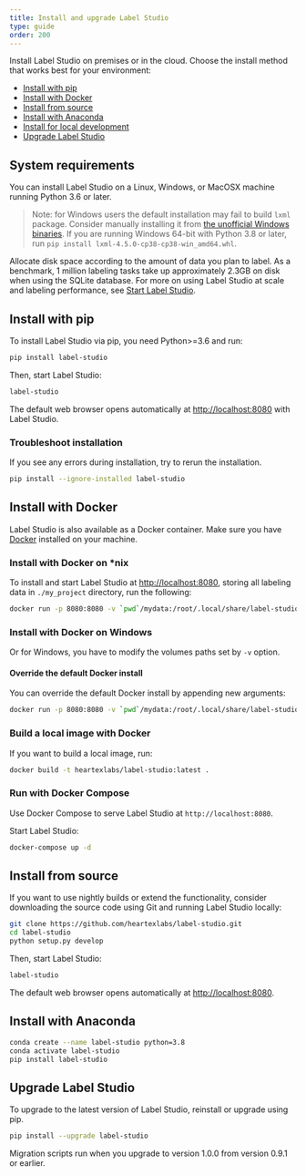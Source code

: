 ```yaml
---
title: Install and upgrade Label Studio
type: guide
order: 200
---
```


Install Label Studio on premises or in the cloud. Choose the install method that works best for your environment:
- [Install with pip](#Install-with-pip)
- [Install with Docker](#Install-with-docker)
- [Install from source](#Install-from-source)
- [Install with Anaconda](#Install-with-Anaconda)
- [Install for local development](#Install-for-local-development)
- [Upgrade Label Studio](#Upgrade-Label-Studio)


## System requirements
You can install Label Studio on a Linux, Windows, or MacOSX machine running Python 3.6 or later. 

> Note: for Windows users the default installation may fail to build `lxml` package. Consider manually installing it from [the unofficial Windows binaries](https://www.lfd.uci.edu/~gohlke/pythonlibs/#lxml). If you are running Windows 64-bit with Python 3.8 or later, run `pip install lxml‑4.5.0‑cp38‑cp38‑win_amd64.whl`.

Allocate disk space according to the amount of data you plan to label. As a benchmark, 1 million labeling tasks take up approximately 2.3GB on disk when using the SQLite database. For more on using Label Studio at scale and labeling performance, see [Start Label Studio](start.html). 

## Install with pip

To install Label Studio via pip, you need Python>=3.6 and run:
```bash
pip install label-studio
```

Then, start Label Studio:

```bash
label-studio
```
The default web browser opens automatically at [http://localhost:8080](http://localhost:8080) with Label Studio.

### Troubleshoot installation
If you see any errors during installation, try to rerun the installation.

```bash
pip install --ignore-installed label-studio
```

## Install with Docker

Label Studio is also available as a Docker container. Make sure you have [Docker](https://www.docker.com/) installed on your machine.


### Install with Docker on *nix
To install and start Label Studio at [http://localhost:8080](http://localhost:8080), storing all labeling data in `./my_project` directory, run the following:
```bash
docker run -p 8080:8080 -v `pwd`/mydata:/root/.local/share/label-studio/ heartexlabs/label-studio:latest
```

### Install with Docker on Windows
Or for Windows, you have to modify the volumes paths set by `-v` option.

#### Override the default Docker install
You can override the default Docker install by appending new arguments: 
```bash
docker run -p 8080:8080 -v `pwd`/mydata:/root/.local/share/label-studio/ heartexlabs/label-studio:latest label-studio --log-level DEBUG
```

### Build a local image with Docker
If you want to build a local image, run:
```bash
docker build -t heartexlabs/label-studio:latest .
```

### Run with Docker Compose
Use Docker Compose to serve Label Studio at `http://localhost:8080`.

Start Label Studio:
```bash
docker-compose up -d
```

## Install from source

If you want to use nightly builds or extend the functionality, consider downloading the source code using Git and running Label Studio locally:

```bash
git clone https://github.com/heartexlabs/label-studio.git
cd label-studio
python setup.py develop
```

Then, start Label Studio:

```bash
label-studio 
```
The default web browser opens automatically at [http://localhost:8080](http://localhost:8080).


## Install with Anaconda

```bash
conda create --name label-studio python=3.8
conda activate label-studio
pip install label-studio
```


## Upgrade Label Studio
To upgrade to the latest version of Label Studio, reinstall or upgrade using pip. 


```bash
pip install --upgrade label-studio
```

Migration scripts run when you upgrade to version 1.0.0 from version 0.9.1 or earlier. 











